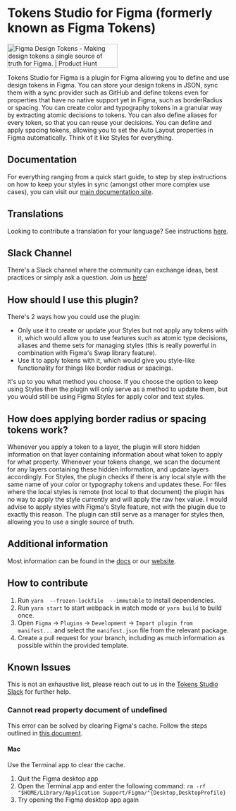 # Tokens Studio for Figma (formerly known as Figma Tokens)

<a href="https://www.producthunt.com/posts/figma-design-tokens?utm_source=badge-featured&utm_medium=badge&utm_souce=badge-figma-design-tokens" target="_blank"><img src="https://api.producthunt.com/widgets/embed-image/v1/featured.svg?post_id=217712&theme=light" alt="Figma Design Tokens - Making design tokens a single source of truth for Figma. | Product Hunt" style="width: 250px; height: 54px;" width="250" height="54" /></a>

Tokens Studio for Figma is a plugin for Figma allowing you to define and use design tokens in Figma. You can store your design tokens in JSON, sync them with a sync provider such as GitHub and define tokens even for properties that have no native support yet in Figma, such as borderRadius or spacing. You can create color and typography tokens in a granular way by extracting atomic decisions to tokens. You can also define aliases for every token, so that you can reuse your decisions. You can define and apply spacing tokens, allowing you to set the Auto Layout properties in Figma automatically. Think of it like Styles for everything.

## Documentation

For everything ranging from a quick start guide, to step by step instructions on how to keep your styles in sync (amongst other more complex use cases), you can visit our [main documentation site](https://docs.tokens.studio/).

## Translations

Looking to contribute a translation for your language? See instructions [here](./developer-knowledgebase/translations.md).

## Slack Channel

There's a Slack channel where the community can exchange ideas, best practices or simply ask a question. Join us [here](https://tokens.studio/slack)!

## How should I use this plugin?

There's 2 ways how you could use the plugin:

- Only use it to create or update your Styles but not apply any tokens with it, which would allow you to use features such as atomic type decisions, aliases and theme sets for managing styles (this is really powerful in combination with Figma's Swap library feature).
- Use it to apply tokens with it, which would give you style-like functionality for things like border radius or spacings.

It's up to you what method you choose. If you choose the option to keep using Styles then the plugin will only serve as a method to update them, but you would still be using Figma Styles for apply color and text styles.

## How does applying border radius or spacing tokens work?

Whenever you apply a token to a layer, the plugin will store hidden information on that layer containing information about what token to apply for what property. Whenever your tokens change, we scan the document for any layers containing these hidden information, and update layers accordingly. For Styles, the plugin checks if there is any local style with the same name of your color or typography tokens and updates these. For files where the local styles is remote (not local to that document) the plugin has no way to apply the style currently and will apply the raw hex value. I would advise to apply styles with Figma's Style feature, not with the plugin due to exactly this reason. The plugin can still serve as a manager for styles then, allowing you to use a single source of truth.

## Additional information

Most information can be found in the [docs](https://docs.tokens.studio) or our [website](https://tokens.studio).

## How to contribute

1. Run `yarn  --frozen-lockfile  --immutable` to install dependencies.
2. Run `yarn start` to start webpack in watch mode or `yarn build` to build once.
3. Open `Figma` -> `Plugins` -> `Development` -> `Import plugin from manifest...` and select the `manifest.json` file from the relevant package.
4. Create a pull request for your branch, including as much information as possible within the provided template.

## Known Issues

This is not an exhaustive list, please reach out to us in the [Tokens Studio Slack](https://tokens.studio/slack) for further help.

### Cannot read property document of undefined

This error can be solved by clearing Figma's cache. Follow the steps outlined in [this document](https://help.figma.com/hc/en-us/articles/360040328553-Can-I-work-offline-with-Figma-#clear-data).

#### Mac

Use the Terminal app to clear the cache.

1. Quit the Figma desktop app
2. Open the Terminal.app and enter the following command: `rm -rf "$HOME/Library/Application Support/Figma/"{Desktop,DesktopProfile}`
3. Try opening the Figma desktop app again
